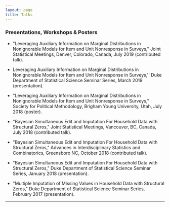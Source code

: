 ```yaml
---
layout: page
title: Talks
---
```


### Presentations, Workshops \& Posters
* "Leveraging Auxiliary Information on Marginal Distributions in Nonignorable Models for Item and Unit Nonresponse in Surveys," Joint Statistical Meetings, Denver, Colorado, Canada, July 2019 (contributed talk).

* Leveraging Auxiliary Information on Marginal Distributions in Nonignorable Models for Item and Unit Nonresponse in Surveys,'' Duke Department of Statistical Science Seminar Series, March 2019 (presentation).

* "Leveraging Auxiliary Information on Marginal Distributions in Nonignorable Models for Item and Unit Nonresponse in Surveys," Society for Political Methodology, Brigham Young University, Utah, July 2018 (poster).

* "Bayesian Simultaneous Edit and Imputation For Household Data with Structural Zeros," Joint Statistical Meetings, Vancouver, BC, Canada, July 2018 (contributed talk).

* "Bayesian Simultaneous Edit and Imputation For Household Data with Structural Zeros," Advances in Interdisciplinary Statistics and Combinatorics, Greensboro NC, October 2018 (contributed talk).

* "Bayesian Simultaneous Edit and Imputation For Household Data with Structural Zeros," Duke Department of Statistical Science Seminar Series, January 2018 (presentation).

* "Multiple Imputation of Missing Values in Household Data with Structural Zeros," Duke Department of Statistical Science Seminar Series, February 2017 (presentation).

-------------------------
